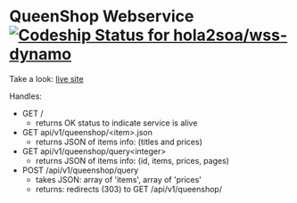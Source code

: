 # QueenShop Webservice [ ![Codeship Status for hola2soa/wss-dynamo](https://codeship.com/projects/0a7c44e0-83c0-0133-6233-464b28b2a6d9/status?branch=master)](https://codeship.com/projects/121810)

Take a look: <a href="https://wss-dynamo.herokuapp.com/" target="_blank">live site</a>

Handles:
- GET   /
  - returns OK status to indicate service is alive
- GET   api/v1/queenshop/\<item\>.json
  - returns JSON of items info: (titles and prices)
- GET   api/v1/queenshop/query\<integer\>
  - returns JSON of items info: (id, items, prices, pages)
- POST  /api/v1/queenshop/query
  - takes JSON: array of 'items', array of 'prices'
  - returns: redirects (303) to GET /api/v1/queenshop/<some integer>
